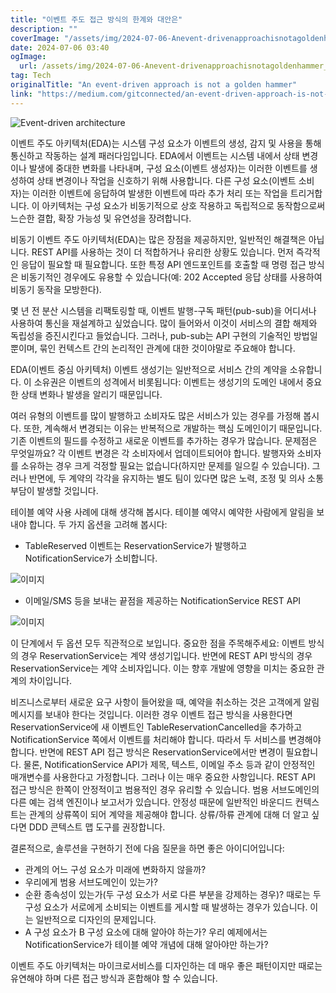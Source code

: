 ```yaml
---
title: "이벤트 주도 접근 방식의 한계와 대안은"
description: ""
coverImage: "/assets/img/2024-07-06-Anevent-drivenapproachisnotagoldenhammer_0.png"
date: 2024-07-06 03:40
ogImage: 
  url: /assets/img/2024-07-06-Anevent-drivenapproachisnotagoldenhammer_0.png
tag: Tech
originalTitle: "An event-driven approach is not a golden hammer"
link: "https://medium.com/gitconnected/an-event-driven-approach-is-not-a-golden-hammer-b1b9265ec7d6"
---
```



![Event-driven architecture](/assets/img/2024-07-06-Anevent-drivenapproachisnotagoldenhammer_0.png)

이벤트 주도 아키텍처(EDA)는 시스템 구성 요소가 이벤트의 생성, 감지 및 사용을 통해 통신하고 작동하는 설계 패러다임입니다. EDA에서 이벤트는 시스템 내에서 상태 변경이나 발생에 중대한 변화를 나타내며, 구성 요소(이벤트 생성자)는 이러한 이벤트를 생성하여 상태 변경이나 작업을 신호하기 위해 사용합니다. 다른 구성 요소(이벤트 소비자)는 이러한 이벤트에 응답하여 발생한 이벤트에 따라 추가 처리 또는 작업을 트리거합니다. 이 아키텍처는 구성 요소가 비동기적으로 상호 작용하고 독립적으로 동작함으로써 느슨한 결합, 확장 가능성 및 유연성을 장려합니다.

비동기 이벤트 주도 아키텍처(EDA)는 많은 장점을 제공하지만, 일반적인 해결책은 아닙니다. REST API를 사용하는 것이 더 적합하거나 유리한 상황도 있습니다. 먼저 즉각적인 응답이 필요할 때 필요합니다. 또한 특정 API 엔드포인트를 호출할 때 명령 접근 방식은 비동기적인 경우에도 유용할 수 있습니다(예: 202 Accepted 응답 상태를 사용하여 비동기 동작을 모방한다).

몇 년 전 분산 시스템을 리팩토링할 때, 이벤트 발행-구독 패턴(pub-sub)을 어디서나 사용하여 통신을 재설계하고 싶었습니다. 많이 들어와서 이것이 서비스의 결합 해제와 독립성을 증진시킨다고 들었습니다. 그러나, pub-sub는 API 구현의 기술적인 방법일 뿐이며, 묶인 컨텍스트 간의 논리적인 관계에 대한 것이야말로 주요해야 합니다.

<div class="content-ad"></div>

EDA(이벤트 중심 아키텍처) 이벤트 생성기는 일반적으로 서비스 간의 계약을 소유합니다. 이 소유권은 이벤트의 성격에서 비롯됩니다: 이벤트는 생성기의 도메인 내에서 중요한 상태 변화나 발생을 알리기 때문입니다.

여러 유형의 이벤트를 많이 발행하고 소비자도 많은 서비스가 있는 경우를 가정해 봅시다. 또한, 계속해서 변경되는 이유는 반복적으로 개발하는 핵심 도메인이기 때문입니다. 기존 이벤트의 필드를 수정하고 새로운 이벤트를 추가하는 경우가 많습니다. 문제점은 무엇일까요? 각 이벤트 변경은 각 소비자에서 업데이트되어야 합니다. 발행자와 소비자를 소유하는 경우 크게 걱정할 필요는 없습니다(하지만 문제를 일으킬 수 있습니다). 그러나 반면에, 두 계약의 각각을 유지하는 별도 팀이 있다면 많은 노력, 조정 및 의사 소통 부담이 발생할 것입니다.

테이블 예약 사용 사례에 대해 생각해 봅시다. 테이블 예약시 예약한 사람에게 알림을 보내야 합니다. 두 가지 옵션을 고려해 봅시다:

- TableReserved 이벤트는 ReservationService가 발행하고 NotificationService가 소비합니다.

<div class="content-ad"></div>


![이미지](/assets/img/2024-07-06-Anevent-drivenapproachisnotagoldenhammer_1.png)

- 이메일/SMS 등을 보내는 끝점을 제공하는 NotificationService REST API

![이미지](/assets/img/2024-07-06-Anevent-drivenapproachisnotagoldenhammer_2.png)

이 단계에서 두 옵션 모두 직관적으로 보입니다. 중요한 점을 주목해주세요: 이벤트 방식의 경우 ReservationService는 계약 생성기입니다. 반면에 REST API 방식의 경우 ReservationService는 계약 소비자입니다. 이는 향후 개발에 영향을 미치는 중요한 관계의 차이입니다.


<div class="content-ad"></div>

비즈니스로부터 새로운 요구 사항이 들어왔을 때, 예약을 취소하는 것은 고객에게 알림 메시지를 보내야 한다는 것입니다. 이러한 경우 이벤트 접근 방식을 사용한다면 ReservationService에 새 이벤트인 TableReservationCancelled을 추가하고 NotificationService 쪽에서 이벤트를 처리해야 합니다. 따라서 두 서비스를 변경해야 합니다. 반면에 REST API 접근 방식은 ReservationService에서만 변경이 필요합니다. 물론, NotificationService API가 제목, 텍스트, 이메일 주소 등과 같이 안정적인 매개변수를 사용한다고 가정합니다. 그러나 이는 매우 중요한 사항입니다. REST API 접근 방식은 한쪽이 안정적이고 범용적인 경우 유리할 수 있습니다. 범용 서브도메인의 다른 예는 검색 엔진이나 보고서가 있습니다. 안정성 때문에 일반적인 바운디드 컨텍스트는 관계의 상류쪽이 되어 계약을 제공해야 합니다. 상류/하류 관계에 대해 더 알고 싶다면 DDD 콘텍스트 맵 도구를 권장합니다.

결론적으로, 솔루션을 구현하기 전에 다음 질문을 하면 좋은 아이디어입니다:

- 관계의 어느 구성 요소가 미래에 변화하지 않을까?
- 우리에게 범용 서브도메인이 있는가?
- 순환 종속성이 있는가(두 구성 요소가 서로 다른 부분을 강제하는 경우)? 때로는 두 구성 요소가 서로에게 소비되는 이벤트를 게시할 때 발생하는 경우가 있습니다. 이는 일반적으로 디자인의 문제입니다.
- A 구성 요소가 B 구성 요소에 대해 알아야 하는가? 우리 예제에서는 NotificationService가 테이블 예약 개념에 대해 알아야만 하는가?

이벤트 주도 아키텍처는 마이크로서비스를 디자인하는 데 매우 좋은 패턴이지만 때로는 유연해야 하며 다른 접근 방식과 혼합해야 할 수 있습니다.